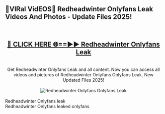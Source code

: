 <h2>🔴VIRal VidEOS🔴 Redheadwinter Onlyfans Leak Videos And Photos - Update Files 2025!</h2>
<br>
<div align="center">
<h2><a href="https://213.232.235.80/live/video.php?q=redheadwinter-onlyfans" rel="nofollow">🔴 CLICK HERE 🌐==►► Redheadwinter Onlyfans Leak</a></h2>
<br>
Get Redheadwinter Onlyfans Leak and all content. Now you can access all videos and pictures of Redheadwinter Onlyfans Onlyfans Leak. New Updated Files 2025!
<br>
<br>
<a href="https://213.232.235.80/live/video.php?q=redheadwinter-onlyfans" rel="nofollow" data-target="animated-image.originalLink"><img src="https://i.imgur.com/dJHk4Zq.gif" alt="Redheadwinter Onlyfans Onlyfans Leak" style="max-width: 100%; display: inline-block;" data-target="animated-image.originalImage"></a>
</div>
<br>
Redheadwinter Onlyfans leak<br>
Redheadwinter Onlyfans leaked onlyfans